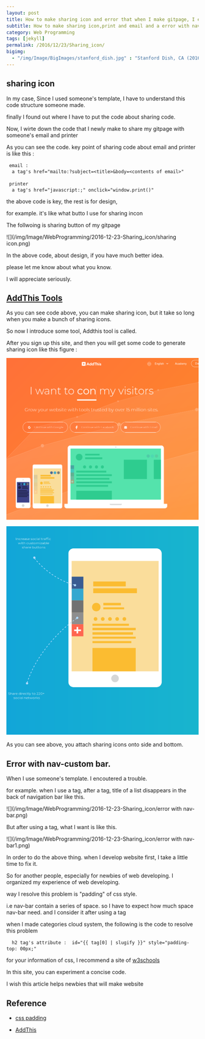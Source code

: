 ```yaml
---
layout: post
title: How to make sharing icon and error that when I make gitpage, I encountered
subtitle: How to make sharing icon,print and email and a error with nav-bar
category: Web Programming
tags: [jekyll]
permalink: /2016/12/23/Sharing_icon/
bigimg: 
  - "/img/Image/BigImages/stanford_dish.jpg" : "Stanford Dish, CA (2016)"
---
```


## sharing icon

 In my case, Since I used someone's template, I have to understand this code structure someone made. 
 
 finally I found out where I have to put the code about sharing code. 
 
 Now, I wirte down the code that I newly make to share my gitpage with someone's email and printer
 
 <script src="https://gist.github.com/hyunyoung2/cf07b73aba9a7e1ce5482ea8df120538.js"></script>
 
 As you can see the code. key point of sharing code about email and printer is like this :
 
```
 email : 
  a tag's href="mailto:?subject=<title>&body=<contents of email>"
 
 printer
  a tag's href="javascript:;" onclick="window.print()"
``` 
  
  the above code is key, the rest is for design, 
  
  for example. it's like what butto I use for sharing incon
  
  The follwoing is sharing button of my gitpage
  
 ![](/img/Image/WebProgramming/2016-12-23-Sharing_icon/sharing icon.png)

  In the above code, about design, if  you have much better idea.
  
  please let me know about what you know. 
  
  I will appreciate seriously. 
  
## [AddThis Tools](http://www.addthis.com/)

  As you can see code above, you can make sharing icon, but it take so long when you make a bunch of sharing icons.
  
  So now I introduce some tool, Addthis tool is called.
  
  After you sign up this site, and then you will get some code to generate sharing icon like this figure :
  
  ![](/img/Image/WebProgramming/2016-12-23-Sharing_icon/addthis.png)
  
  ![](/img/Image/WebProgramming/2016-12-23-Sharing_icon/addthis2.png)
  
  
  As you can see above, you attach sharing icons onto side and bottom. 
 

## Error with nav-custom bar. 

  When I use someone's template. I encoutered a trouble. 
  
  for example. when I use a tag, after a tag, title of a list disappears in the back of navigation bar like this. 

 ![](/img/Image/WebProgramming/2016-12-23-Sharing_icon/error with nav-bar.png)
  
  But after using a tag, what I want is like this. 
  
 ![](/img/Image/WebProgramming/2016-12-23-Sharing_icon/error with nav-bar1.png)
  
  In order to do the above thing. when I develop website first, I take a little time to fix it. 
  
  So for another people, especially for newbies of web developing. I organized my experience of web developing. 
  
  way I resolve this problem is "padding" of css style.
  
  i.e nav-bar contain a series of space. so I have to expect how much space nav-bar need. and I consider it after using a tag
  
  when I made categories cloud system, the following is the code to resolve this problem 
  
```
  h2 tag's attribute :  id="{{ tag[0] | slugify }}" style="padding-top: 00px;"
```  
  
  for your information of css, I recommend a site of [w3schools](http://www.w3schools.com/css/css_padding.asp)
  
  In this site, you can experiment a concise code. 
  
  I wish this article helps newbies that will make website 
  
## Reference 

  - [css padding](http://www.w3schools.com/css/css_padding.asp)
  
  - [AddThis](http://www.addthis.com/)
